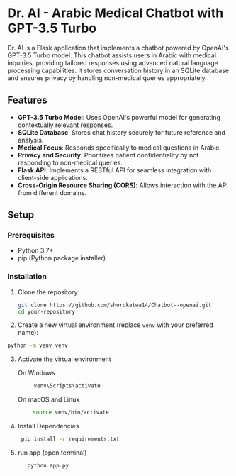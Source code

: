 # Dr. AI - Arabic Medical Chatbot with GPT-3.5 Turbo

Dr. AI is a Flask application that implements a chatbot powered by OpenAI's GPT-3.5 Turbo model. This chatbot assists users in Arabic with medical inquiries, providing tailored responses using advanced natural language processing capabilities. It stores conversation history in an SQLite database and ensures privacy by handling non-medical queries appropriately.

## Features

- **GPT-3.5 Turbo Model**: Uses OpenAI's powerful model for generating contextually relevant responses.
- **SQLite Database**: Stores chat history securely for future reference and analysis.
- **Medical Focus**: Responds specifically to medical questions in Arabic.
- **Privacy and Security**: Prioritizes patient confidentiality by not responding to non-medical queries.
- **Flask API**: Implements a RESTful API for seamless integration with client-side applications.
- **Cross-Origin Resource Sharing (CORS)**: Allows interaction with the API from different domains.

## Setup

### Prerequisites

- Python 3.7+
- pip (Python package installer)

### Installation

1. Clone the repository:
   ```bash
   git clone https://github.com/shorokatwa14/Chatbot--openai.git
   cd your-repository
   ```
2.  Create a new virtual environment (replace `venv` with your preferred name):

   ```bash
   python -m venv venv
```
3. Activate the virtual environment

   On Windows

   ```bash
        venv\Scripts\activate
   ```

     On macOS and Linux

```bash
        source venv/bin/activate
```
4. Install Dependencies
   ```bash
    pip install -r requirements.txt

    ```
5. run app (open terminal)
      ```bash
         python app.py
 ```
